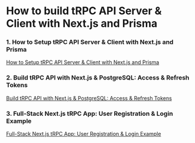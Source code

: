 # How to build tRPC API Server & Client with Next.js and Prisma

### 1. How to Setup tRPC API Server & Client with Next.js and Prisma

[How to Setup tRPC API Server & Client with Next.js and Prisma](https://codevoweb.com/setup-trpc-api-server-client-with-nextjs-and-prisma)

### 2. Build tRPC API with Next.js & PostgreSQL: Access & Refresh Tokens

[Build tRPC API with Next.js & PostgreSQL: Access & Refresh Tokens](https://codevoweb.com/trpc-api-with-nextjs-postgresql-access-refresh-tokens)

### 3. Full-Stack Next.js tRPC App: User Registration & Login Example

[Full-Stack Next.js tRPC App: User Registration & Login Example](https://codevoweb.com/fullstack-nextjs-trpc-app-user-registration-login-example/)
